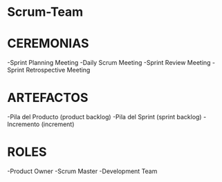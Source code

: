 # Scrum-Team

# CEREMONIAS
-Sprint Planning Meeting  -Daily Scrum Meeting  -Sprint Review Meeting  -Sprint Retrospective Meeting

# ARTEFACTOS
-Pila del Producto (product backlog)
-Pila del Sprint (sprint backlog)
-Incremento (increment)

# ROLES
-Product Owner
-Scrum Master
-Development Team
